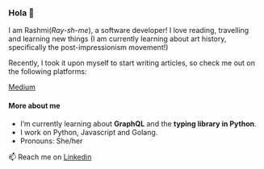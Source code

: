 ### Hola 👋


I am Rashmi(<i>Ray-sh-me</i>), a software developer! I love reading, travelling and learning new things (I am currently learning about art history, specifically the post-impressionism movement!)

Recently, I took it upon myself to start writing articles, so check me out on the following platforms:

<a href="https://medium.com/@k.a.rashmi04">Medium</a>


#### More about me
 - I’m currently learning about <b>GraphQL</b> and the <b>typing library in Python</b>.
 - I work on Python, Javascript and Golang.
 - Pronouns: She/her




📫 Reach me on [Linkedin](https://www.linkedin.com/in/k-a-rashmi/)



